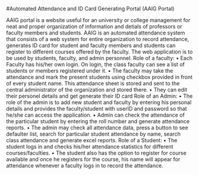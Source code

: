 #Automated Attendance and ID Card Generating Portal (AAIG Portal)

AAIG portal is a website useful for an university or college management for neat and proper organization of information and detials of professors or faculty members and students.
AAIG is an automated attendance system that consists of a web system for entire organization to record attendance, generates ID card for student and faculty members and students can 
register to different courses offered by the faculty. The web application is to be used by students, faculty, and admin personnel.
Role of a faculty:
• Each Faculty has his/her own login. On login, the class faculty can see a list of students
or members registered under it.
• The faculty may take the attendance and mark the present students using checkbox
provided in front of every student name. This attendance sheet is stored and sent to the
central administrator of the organization and stored there.
• They can edit their personel details and get generate their ID card
Role of an Admin:
• The role of the admin is to add new student and faculty by entering his personal details
and provides the faculty/student with userID and password so that he/she can access
the application.
• Admin can check the attendance of the particular student by entering the roll number
and generate attendance reports.
• The admin may check all attendance data, press a button to see defaulter list, search
for particular student attendance by name, search class attendance and generate excel
reports.
Role of a Student:
• The student logs in and checks his/her attendance statistics for different
courses/faculties.
• The student also has the option to register for course available and once he registers for
the course, his name will appear for attendance whenever a faculty logs in to record the
attendance.
